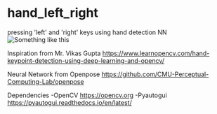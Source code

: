 # hand_left_right
pressing 'left' and 'right' keys using hand detection NN
![Something like this](https://github.com/kupc25648/hand_left_right/blob/main/magichand.gif)



Inspiration from Mr. Vikas Gupta
https://www.learnopencv.com/hand-keypoint-detection-using-deep-learning-and-opencv/

Neural Network from Openpose
https://github.com/CMU-Perceptual-Computing-Lab/openpose

Dependencies
-OpenCV https://opencv.org
-Pyautogui https://pyautogui.readthedocs.io/en/latest/
